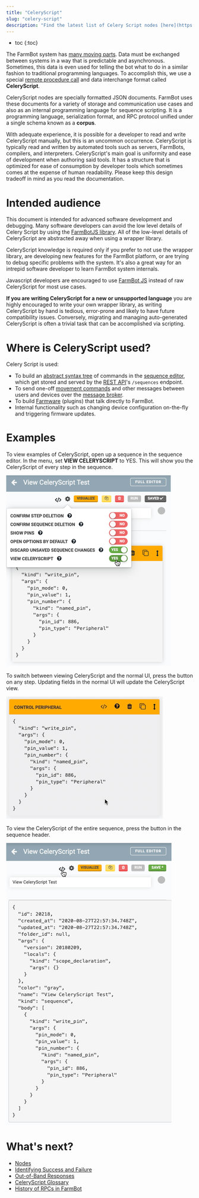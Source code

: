 ```yaml
---
title: "CeleryScript"
slug: "celery-script"
description: "Find the latest list of Celery Script nodes [here](https://github.com/FarmBot/farmbot-js/blob/master/dist/corpus.d.ts)"
---
```


* toc
{:toc}

The FarmBot system has [many moving parts](farmbot-software-development/high-level-overview.md). Data must be exchanged between systems in a way that is predictable and asynchronous. Sometimes, this data is even used for telling the bot what to do in a similar fashion to traditional programming languages. To accomplish this, we use a special [remote procedure call](https://en.wikipedia.org/wiki/Remote_procedure_call) and data interchange format called **CeleryScript**.

CeleryScript nodes are specially formatted JSON documents. FarmBot uses these documents for a variety of storage and communication use cases and also as an internal programming language for sequence scripting. It is a programming language, serialization format, and RPC protocol unified under a single schema known as a **corpus**.

With adequate experience, it is possible for a developer to read and write CeleryScript manually, but this is an uncommon occurrence. CeleryScript is typically read and written by automated tools such as servers, FarmBots, compilers, and interpreters. CeleryScript's main goal is uniformity and ease of development when authoring said tools. It has a structure that is optimized for ease of consumption by developer tools which sometimes comes at the expense of human readability. Please keep this design tradeoff in mind as you read the documentation.

# Intended audience

This document is intended for advanced software development and debugging. Many software developers can avoid the low level details of Celery Script by using the [FarmBotJS library](https://github.com/FarmBot/farmbot-js). All of the low-level details of CeleryScript are abstracted away when using a wrapper library.

CeleryScript knowledge is required only if you prefer to not use the wrapper library, are developing new features for the FarmBot platform, or are trying to debug specific problems with the system. It's also a great way for an intrepid software developer to learn FarmBot system internals.

Javascript developers are encouraged to use [FarmBot JS](farmbot-js.md) instead of raw CeleryScript for most use cases.

**If you are writing CeleryScript for a new or unsupported language** you are highly encouraged to write your own wrapper library, as writing CeleryScript by hand is tedious, error-prone and likely to have future compatibility issues. Conversely, migrating and managing auto-generated CeleryScript is often a trivial task that can be accomplished via scripting.

# Where is CeleryScript used?

Celery Script is used:

 * To build an [abstract syntax tree](https://astexplorer.net) of commands in the [sequence editor](https://software.farm.bot/docs/sequences), which get stored and served by the [REST API](web-app/rest-api.md)'s `/sequences` endpoint.
 * To send one-off [movement commands](https://software.farm.bot/docs/controls) and other messages between users and devices over the [message broker](web-app/message-broker.md).
 * To build [Farmware](farmware.md) (plugins) that talk directly to FarmBot.
 * Internal functionality such as changing device configuration on-the-fly and triggering firmware updates.

# Examples

To view examples of CeleryScript, open up a sequence in the sequence editor. In the <i class='fa fa-gear'></i> menu, set **VIEW CELERYSCRIPT** to <span class="fb-peripheral-on">YES</span>. This will show you the CeleryScript of every step in the sequence.

![Screen Shot 2020-08-27 at 3.57.51 PM.png](_images/Screen_Shot_2020-08-27_at_3.57.51_PM.png)

To switch between viewing CeleryScript and the normal UI, press the <i class='fa fa-code'></i> button on any step. Updating fields in the normal UI will update the CeleryScript view.

![Toogle CS view.gif](_images/Toogle_CS_view.gif)

To view the CeleryScript of the entire sequence, press the <i class='fa fa-code'></i> button in the sequence header.

![Screen Shot 2020-08-27 at 4.15.31 PM.png](_images/Screen_Shot_2020-08-27_at_4.15.31_PM.png)


# What's next?

 * [Nodes](celery-script/nodes.md)
 * [Identifying Success and Failure](celery-script/identifying-success-and-failure.md)
 * [Out-of-Band Responses](celery-script/out-of-band-responses.md)
 * [CeleryScript Glossary](celery-script/celeryscript-glossary.md)
 * [History of RPCs in FarmBot](celery-script/history-of-rpcs-in-farmbot.md)
